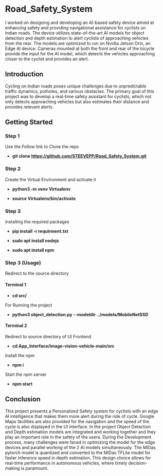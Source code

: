 # Road_Safety_System
  I worked on designing and developing an AI-based safety device aimed at enhancing safety and providing navigational assistance for cyclists on Indian roads. The device utilizes state-of-the-art AI models for object detection and depth estimation to alert cyclists of approaching vehicles from the rear. The models are optimized to run on Nvidia Jetson Orin, an Edge AI device. Cameras mounted at both the front and rear of the bicycle provide the input for the AI model, which detects the vehicles approaching closer to the cyclist and provides an alert.

## Introduction
  Cycling on Indian roads poses unique challenges due to unpredictable traffic dynamics, potholes, and various obstacles. The primary goal of this project was to develop a real-time safety assistant for cyclists, which not only detects approaching vehicles but also estimates their distance and provides relevant alerts.

## Getting Started
### Step 1
Use the Follow link to Clone the repo

- **git clone https://github.com/STEEVEPP/Road_Safety_System.git**

### Step 2
Create the Virtual Environment and activate it

- **python3 -m venv Virtualenv**

- **source Virtualenv/bin/activate**

### Step 3
installing the required packages

- **pip install -r requirment.txt**

- **sudo apt install nodejs**
- **sudo apt install npm**

### Step 3 (Usage)
Redirect to the source directory
#### Terminal 1

- **cd src/**

For Running the project
- **python3 object_detection.py --modeldir ../models/MobileNetSSD**

#### Terminal 2
Redirect to source directory of UI Frontend

- **cd App_Interface/image-vision-vehicle-main/src**

Install the npm

- **npm i**

Start the npm server

- **npm start**

## Conclusion
  This project presents a Personalized Safety system for cyclists with an edge AI intelligence that makes them more alert during the ride of cycle. Google Maps facilities are also provided for the navigation and the speed of the cycle is also displayed in the UI interface. In the project Object Detection and Depth estimation models are integrated and working together and they play an important role in the safety of the users.
 	During the Development process, many challenges were faced in optimizing the model for the edge devices and parallel working of the 2 AI models simultaneously. The MiDas pytorch model is quantized and converted to the MiDas TFLite model for faster inference speed in depth estimation. This design choice allows for real-time performance in autonomous vehicles, where timely decision-making is paramount.







